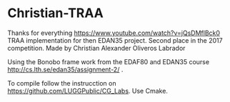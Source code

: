 # Christian-TRAA
Thanks for everything https://www.youtube.com/watch?v=jQsDMflBck0
TRAA implementation for then EDAN35 project. Second place in the 2017 competition.
Made by Christian Alexander Oliveros Labrador

Using the Bonobo frame work from the EDAF80 and EDAN35 course http://cs.lth.se/edan35/assignment-2/ .

To compile follow the instrucction on https://github.com/LUGGPublic/CG_Labs.
Use Cmake.
